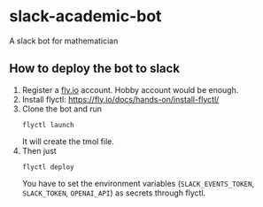 # slack-academic-bot
A slack bot for mathematician

## How to deploy the bot to slack
1. Register a [fly.io](https://fly.io/) account. Hobby account would be enough. 
2. Install flyctl: https://fly.io/docs/hands-on/install-flyctl/
3. Clone the bot and run 
	```
	flyctl launch
	```
	It will create the tmol file.
4. Then just 
	```
	flyctl deploy
	```
   You have to set the environment variables (``SLACK_EVENTS_TOKEN``, ``SLACK_TOKEN``, ``OPENAI_API``) as secrets through flyctl.
